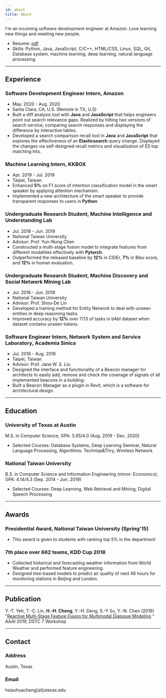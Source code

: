 ```yaml
---
id: about
title: About
---
```


I'm an incoming software development engineer at Amazon. Love learning new things and meeting new people.

- Resume: <a href="./assets/Resume.pdf" target="_blank">pdf</a>
- Skills: Python, Java, JavaScript, C/C++, HTML/CSS, Linux, SQL, Git, Database system, machine learning, deep learning, natural language processing

---

## Experience
### Software Development Engineer Intern, Amazon

- May. 2020 - Aug. 2020
- Santa Clara, CA, U.S. (Remote in TX, U.S)
- Built a diff analysis tool with **Java** and **JavaScript** that helps engineers point out search relevance gaps. Realized by hitting two versions of search service, comparing search responses and displaying the difference by interactive tables.
- Developed a search comparison recall tool in **Java** and **JavaScript** that explores the effectiveness of an **Elasticsearch** query change. Displayed the changes via self-designed recall metrics and visualization of ES top matching hits.

### Machine Learning Intern, KKBOX
- Apr. 2019 - Jul. 2019
- Taipei, Taiwan
- Enhanced **5\%** on F1 score of intention classification model in the smart speaker by applying attention mechanism.
- Implemented a new architecture of the smart speaker to provide transparent responses to users in **Python**

### Undergraduate Research Student, Machine Intelligence and Understanding Lab
- Jul. 2018 - Jun. 2019
- National Taiwan University
- Advisor: Prof. Yun-Nung Chen
- Constructed a multi-stage fusion model to integrate features from different modalities effectively with **Pytorch**.
- Outperformed the released baseline by **12\%** in CIDEr, **7\%** in Bleu score, and **12\%** in human evaluation.

### Undergraduate Research Student, Machine Discovery and Social Network Mining Lab
- Jul. 2016 - Jun. 2019
- National Taiwan University
- Advisor: Prof. Shou-De Lin
- Developed a training method for Entity Network to deal with unseen entities in deep reasoning tasks.
- Improved accuracy by **12\%** over 7/13 of tasks in bAbI dataset when dataset contains unseen tokens.

### Software Engineer Intern, Network System and Service Laboratory, Academia Sinica
- Jul. 2016 - Aug. 2016
- Taipei, Taiwan
- Advisor: Prof. Jane W. S. Liu
- Designed the interface and functionality of a Beacon manager for architects to easily add, remove and check the coverage of signals of all implemented beacons in a building.
- Built a Beacon Manager as a plugin in Revit, which is a software for architectural design.

---

## Education
### University of Texas at Austin 
M.S. in Computer Science, GPA: 3.95/4.0 (Aug. 2019 - Dec. 2020) 
- Selected Courses: Database Systems, Deep Learning Seminar, Natural Language Processing, Algorithms: Techniqs\&Thry, Wireless Network

### National Taiwan University
B.S. in Computer Science and Information Engineering (minor: Economics), GPA: 4.14/4.3 (Sep. 2014 - Jun. 2019)
- Selected Courses: Deep Learning, Web Retrieval and Mining, Digital Speech Processing

---

## Awards
### Presidential Award, National Taiwan University (Spring'15)
- This award is given to students with ranking top 5\% in the department

### 7th place over 662 teams, KDD Cup 2018
- Collected historical and forecasting weather information from World Weather and performed feature engineering.
- Designed tree-based models to predict air quality of next 48 hours for monitoring stations in Beijing and London.

---

## Publication
Y.-T. Yeh, T.-C. Lin, **H.-H. Cheng**, Y.-H. Deng, S.-Y Su, Y.-N. Chen (2019) "<a href="https://arxiv.org/pdf/1908.05067.pdf" target="_blank">Reactive Multi-Stage Feature Fusion for Multimodal Dialogue Modeling</a>
" AAAI 2019, DSTC 7 Workshop

---

## Contact
### Address
Austin, Texas

### Email
hsiaohuacheng[at]utexas.edu